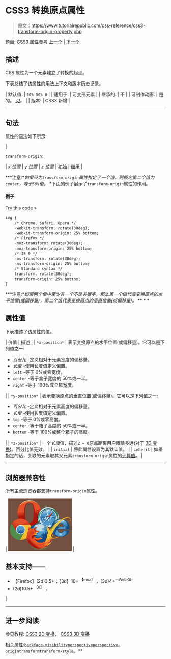 # CSS3 转换原点属性

> 原文：<https://www.tutorialrepublic.com/css-reference/css3-transform-origin-property.php>

题目: [CSS3 属性参考](css3-properties.php) [上一个](css3-transform-property.php) | [下一个](css3-transform-style-property.php)

## 描述

CSS 属性为一个元素建立了转换的起点。

下表总结了该属性的用法上下文和版本历史记录。

| 默认值: | `50% 50% 0` |
| 适用于: | 可变形元素 |
| 继承的: | 不 |
| 可制作动画: | 是的。 [*见*](css-animatable-properties.php)*。* |
| 版本: | CSS3 新增 |

* * *

## 句法

属性的语法如下所示:

| 

```
transform-origin: 
```

 | *x 位置* &#124; *y 位置* &#124; *z 位置* &#124; [初始](../definitions.php#initial) &#124; [继承](../definitions.php#inherit) |

 ***注意:**如果只为`transform-origin`属性指定了一个值，则假定第二个值为`center`，等于`50%`值。*  *下面的例子展示了`transform-origin`属性的作用。

#### 例子

[Try this code »](../codelab.php?topic=css3&file=transform-origin-property "Try this code using online Editor")

```
img {
    /* Chrome, Safari, Opera */
    -webkit-transform: rotate(30deg);
    -webkit-transform-origin: 25% bottom;
    /* Firefox */
    -moz-transform: rotate(30deg);
    -moz-transform-origin: 25% bottom;
    /* IE 9 */
    -ms-transform: rotate(30deg);
    -ms-transform-origin: 25% bottom;
    /* Standard syntax */
    transform: rotate(30deg);
    transform-origin: 25% bottom;
}
```

 ***注意:**如果两个值中至少有一个不是关键字，那么第一个值代表变换原点的水平位置(或偏移量)，第二个值代表变换原点的垂直位置(或偏移量)。*  ** * *

## 属性值

下表描述了该属性的值。

| 价值 | 描述 |
| `*x-position*` | 表示变换原点的水平位置(或偏移量)。它可以是下列值之一:

*   *百分比* -定义相对于元素宽度的偏移量。
*   *长度* -使用长度值定义偏置。
*   `left` -等于 0%或零宽度。
*   `center` -等于盒子宽度的 50%或一半。
*   `right` -等于 100%或全框宽度。

 |
| `*y-position*` | 表示变换原点的垂直位置(或偏移量)。它可以是下列值之一:

*   *百分比* -定义相对于元素高度的偏移量。
*   *长度* -使用长度值定义偏置。
*   `top` -等于 0%或零高度。
*   `center` -等于箱子高度的 50%或一半。
*   `bottom` -等于 100%或整个箱子的高度。

 |
| `*z-position*` | 一个*长度*值，描述`Z = 0`原点距离用户眼睛多远(对于 [3D 变换](../css-tutorial/css3-3d-transforms.php))。百分比值无效。 |
| `initial` | 将此属性设置为其默认值。 |
| `inherit` | 如果指定的话，关联的元素取其父元素`transform-origin`属性的[计算值](../definitions.php#computed-value)。 |

* * *

## 浏览器兼容性

所有主流浏览器都支持`transform-origin`属性。

| ![Browsers Icon](img/e9331123c77668c1832e541c2fca1002.png) | 

## 基本支持——

*   【Firefox】(2d)3.5+；【3d】10+ <sup class="badge">【moz】</sup> ，(3d)4+<sup class="badge">—WebKit-</sup>
*   (2d)10.5+ <sup class="badge">【o】</sup> ， 

 |

* * *

## 进一步阅读

参见教程: [CSS3 2D 变换](../css-tutorial/css3-2d-transforms.php)， [CSS3 3D 变换](../css-tutorial/css3-3d-transforms.php)

相关属性:[`backface-visibility`](css3-backface-visibility-property.php)[`perspective`](css3-perspective-property.php)[`perspective-origin`](css3-perspective-origin-property.php)[`transform`](css3-transform-property.php)[`transform-style`](css3-transform-style-property.php)。**